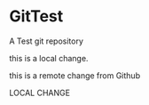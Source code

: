 GitTest
=======

A Test git repository

this is a local change.

this is a remote change from Github

LOCAL CHANGE